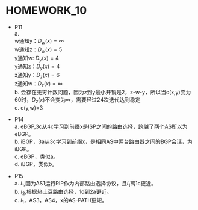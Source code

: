 # HOMEWORK_10
- P11  
  a.  
     w通知y：$D_{w}(x)=∞$  
     w通知z：$D_{w}(x)=5$  
     y通知w: $D_{y}(x)=4$  
     y通知z：$D_{y}(x)=4$  
     z通知y：$D_{z}(x)=6$  
     z通知w：$D_{z}(x)=∞$  
  b. 会存在无穷计数问题，因为z到y最小开销是2，z-w-y，所以当c(x,y)变为60时，$D_{z}(x)$不会变为∞，需要经过24次迭代达到稳定  
  c. c(y,w)=3

- P14   
  a. eBGP,3c从4c学习到前缀x是ISP之间的路由选择，跨越了两个AS所以为eBGP。  
  b. iBGP，3a从3c学习到前缀x，是相同AS中两台路由器之间的BGP会话，为iBGP。  
  c. eBGP，类似a。  
  d. iBGP，类似b。
  
- P15  
  a. $I_{1}$,因为AS1运行RIP作为内部路由选择协议，且$I_{1}$离1c更近。  
  b. $I_{2}$,根据热土豆路由选择，1d到2a更近。  
  c. $I_{1}$，AS3，AS4，x的AS-PATH更短。
  
